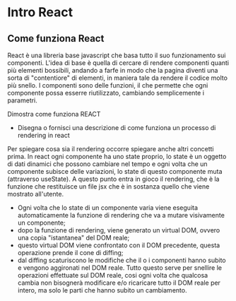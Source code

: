 # Intro React

## Come funziona React

React è una libreria base javascript che basa tutto il suo funzionamento sui componenti. L'idea di base è quella di cercare di rendere componenti quanti più elementi bossibili, andando a farfe in modo che la pagina diventi una sorta di "contentiore" di elementi, in maniera tale da rendere il codice molto più snello. I componenti sono delle funzioni, il che permette che ogni componente possa esserre riutilizzato, cambiando semplicemente i parametri.

Dimostra come funziona REACT

* Disegna o fornisci una descrizione di come funziona un processo di rendering in react

Per spiegare cosa sia il rendering occorre spiegare anche altri concetti prima. In react ogni componente ha uno state proprio, lo state è un oggetto di dati dinamici che possono cambiare nel tempo e ogni volta che un componente subisce delle variazioni, lo state di questo componente muta (attraverso useState). A questo punto entra in gioco il rendering, che è la funzione che restituisce un file jsx che è in sostanza quello che viene mostrato all'utente.
- Ogni volta che lo state di un componente varia viene eseguita automaticamente la funzione di rendering che va a mutare visivamente un componente;
- dopo la funzione di rendering, viene generato un virtual DOM, ovvero una copia "istantanea" del DOM reale;
- questo virtual DOM viene confrontato con il DOM precedente, questa operazione prende il cone di diffing;
- dal diffing scaturiscono le modifiche che il o i componenti hanno subito e vengono aggironati nel DOM reale.
Tutto questo serve per snellire le operazioni effettuate sul DOM reale, cosi ogni volta che qualcosa cambia non bisognerà modificare e/o ricaricare tutto il DOM reale per intero, ma solo le parti che hanno subito un cambiamento.